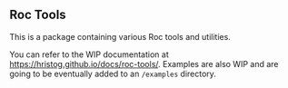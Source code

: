 ## Roc Tools

This is a package containing various Roc tools and utilities.

You can refer to the WIP documentation at https://hristog.github.io/docs/roc-tools/. Examples are also WIP and are going to be eventually added to an `/examples` directory.
